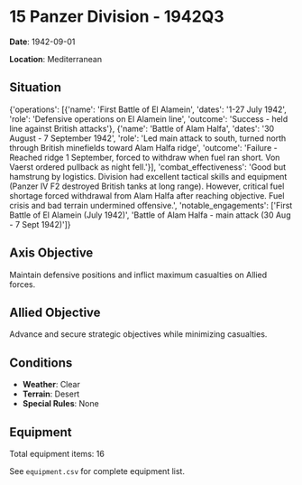 # 15 Panzer Division - 1942Q3

**Date**: 1942-09-01

**Location**: Mediterranean

## Situation

{'operations': [{'name': 'First Battle of El Alamein', 'dates': '1-27 July 1942', 'role': 'Defensive operations on El Alamein line', 'outcome': 'Success - held line against British attacks'}, {'name': 'Battle of Alam Halfa', 'dates': '30 August - 7 September 1942', 'role': 'Led main attack to south, turned north through British minefields toward Alam Halfa ridge', 'outcome': 'Failure - Reached ridge 1 September, forced to withdraw when fuel ran short. Von Vaerst ordered pullback as night fell.'}], 'combat_effectiveness': 'Good but hamstrung by logistics. Division had excellent tactical skills and equipment (Panzer IV F2 destroyed British tanks at long range). However, critical fuel shortage forced withdrawal from Alam Halfa after reaching objective. Fuel crisis and bad terrain undermined offensive.', 'notable_engagements': ['First Battle of El Alamein (July 1942)', 'Battle of Alam Halfa - main attack (30 Aug - 7 Sept 1942)']}

## Axis Objective

Maintain defensive positions and inflict maximum casualties on Allied forces.

## Allied Objective

Advance and secure strategic objectives while minimizing casualties.

## Conditions

- **Weather**: Clear
- **Terrain**: Desert
- **Special Rules**: None

## Equipment

Total equipment items: 16

See `equipment.csv` for complete equipment list.

